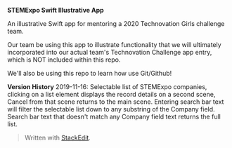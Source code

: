 ﻿**STEMExpo Swift Illustrative App**

An illustrative Swift app for mentoring a 2020 Technovation Girls challenge team.

Our team be using this app to illustrate functionality that we will ultimately incorporated into our actual team's Technovation Challenge app entry, which is NOT included within this repo.

We'll also be using this repo to learn how use Git/Github!

**Version History**
2019-11-16:  Selectable list of STEMExpo companies, clicking on a list element displays the record details on a second scene, Cancel from that scene returns to the main scene.  Entering search bar text will filter the selectable list down to any substring of the Company field.  Search bar text that doesn't match any Company field text returns the full list.

> Written with [StackEdit](https://stackedit.io/).
